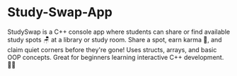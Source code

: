 # Study-Swap-App
StudySwap is a C++ console app where students can share or find available study spots 🪑 at a library or study room. Share a spot, earn karma 🌟, and claim quiet corners before they're gone! Uses structs, arrays, and basic OOP concepts. Great for beginners learning interactive C++ development. 🧑‍💻
